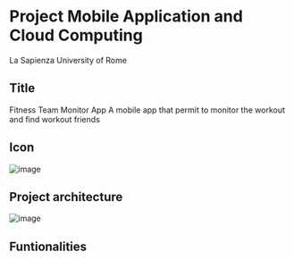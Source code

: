 # Project Mobile Application and Cloud Computing
La Sapienza University of Rome

## Title
Fitness Team Monitor App
A mobile app that permit to monitor the workout and find workout friends


## Icon
![image](https://github.com/giorgiadarmi/Mobile_application_project/assets/95757658/fa6e7751-e20e-4c04-b90f-876d4c4da0f5)


## Project architecture
![image](https://github.com/giorgiadarmi/Mobile_application_project/assets/95757658/cb50873e-6e88-4473-998a-55e7750fadc9)


## Funtionalities
